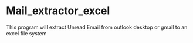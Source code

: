 # Mail_extractor_excel
This program will extract Unread Email from outlook desktop or gmail  to an excel file system
